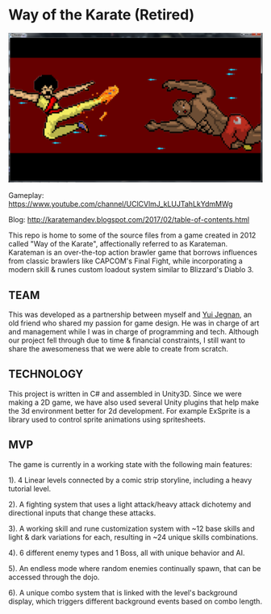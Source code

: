 Way of the Karate (Retired)
======

![alt text](https://github.com/heinhtetPS/oldkarate/blob/master/pics/karate.png "Logo Title Text 1")

Gameplay: https://www.youtube.com/channel/UClCVlmJ_kLUJTahLkYdmMWg

Blog: http://karatemandev.blogspot.com/2017/02/table-of-contents.html

This repo is home to some of the source files from a game created in 2012 called "Way of the Karate", affectionally referred to as Karateman. Karateman is an over-the-top action brawler game that borrows influences from classic brawlers like CAPCOM's Final Fight, while incorporating a modern skill & runes custom loadout system similar to Blizzard's Diablo 3.

## TEAM

This was developed as a partnership between myself and [Yui Jegnan](http://yuijegnan.tumblr.com/archive), an old friend who shared my passion for game design. He was in charge of art and management while I was in charge of programming and tech. Although our project fell through due to time & financial constraints, I still want to share the awesomeness that we were able to create from scratch. 

## TECHNOLOGY

This project is written in C# and assembled in Unity3D. Since we were making a 2D game, we have also used several Unity plugins that help make the 3d environment better for 2d development. For example ExSprite is a library used to control sprite animations using spritesheets.

## MVP 

The game is currently in a working state with the following main features:

1). 4 Linear levels connected by a comic strip storyline, including a heavy tutorial level.

2). A fighting system that uses a light attack/heavy attack dichotemy and directional inputs that change these attacks. 

3). A working skill and rune customization system with ~12 base skills and light & dark variations for each, resulting in ~24 unique skills combinations. 

4). 6 different enemy types and 1 Boss, all with unique behavior and AI. 

5). An endless mode where random enemies continually spawn, that can be accessed through the dojo.

6). A unique combo system that is linked with the level's background display, which triggers different background events based on combo length. 
